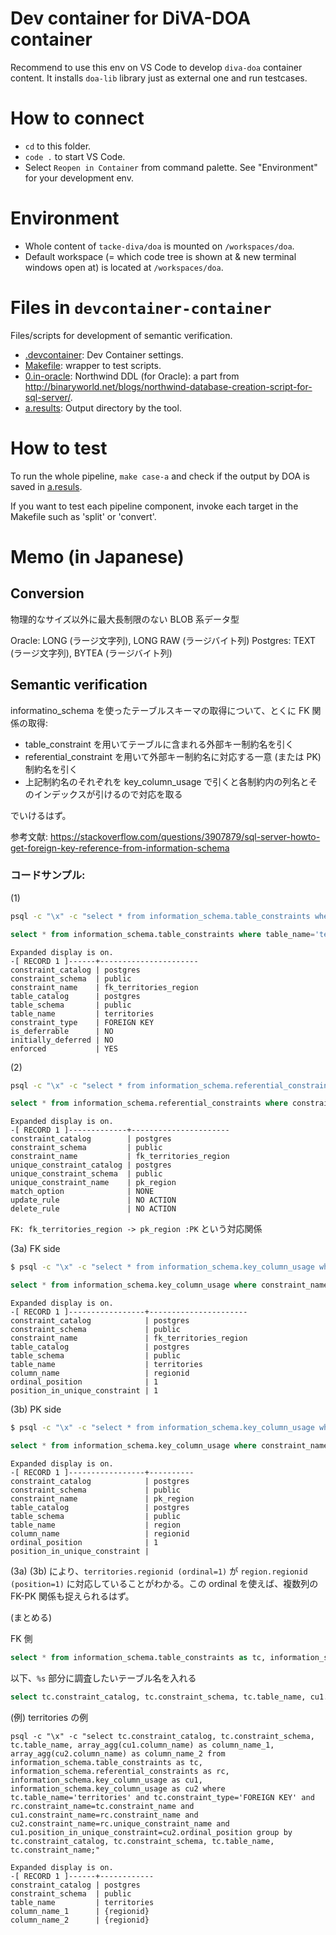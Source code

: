 # Dev container for DiVA-DOA container

Recommend to use this env on VS Code to develop `diva-doa` container content.
It installs `doa-lib` library just as external one and run testcases.

# How to connect

- `cd` to this folder.
- `code .` to start VS Code.
- Select `Reopen in Container` from command palette. See "Environment" for your development env.

# Environment

- Whole content of `tacke-diva/doa` is mounted on `/workspaces/doa`.
- Default workspace (= which code tree is shown at & new terminal windows open at) is located at `/workspaces/doa`.

# Files in `devcontainer-container`

Files/scripts for development of semantic verification.

- [.devcontainer](.devcontainer): Dev Container settings.
- [Makefile](Makefile): wrapper to test scripts.
- [0.in-oracle](0.in-oracle): Northwind DDL (for Oracle): a part from http://binaryworld.net/blogs/northwind-database-creation-script-for-sql-server/.
- [a.results](a.results): Output directory by the tool.

# How to test

To run the whole pipeline, `make case-a` and check if the output by DOA is saved in [a.resuls](a.results).

If you want to test each pipeline component, invoke each target in the Makefile such as 'split' or 'convert'.

# Memo (in Japanese)

## Conversion

物理的なサイズ以外に最大長制限のない BLOB 系データ型

Oracle: LONG (ラージ文字列), LONG RAW (ラージバイト列)
Postgres: TEXT (ラージ文字列), BYTEA (ラージバイト列)

## Semantic verification

informatino_schema を使ったテーブルスキーマの取得について、とくに FK 関係の取得:

- table_constraint を用いてテーブルに含まれる外部キー制約名を引く
- referential_constraint を用いて外部キー制約名に対応する一意 (または PK) 制約名を引く
- 上記制約名のそれぞれを key_column_usage で引くと各制約内の列名とそのインデックスが引けるので対応を取る

でいけるはず。


参考文献: https://stackoverflow.com/questions/3907879/sql-server-howto-get-foreign-key-reference-from-information-schema

### コードサンプル:

(1)

```bash
psql -c "\x" -c "select * from information_schema.table_constraints where table_name='territories' and constraint_type='FOREIGN KEY'"
```

```sql
select * from information_schema.table_constraints where table_name='territories' and constraint_type='FOREIGN KEY'
```

```text
Expanded display is on.
-[ RECORD 1 ]------+----------------------
constraint_catalog | postgres
constraint_schema  | public
constraint_name    | fk_territories_region
table_catalog      | postgres
table_schema       | public
table_name         | territories
constraint_type    | FOREIGN KEY
is_deferrable      | NO
initially_deferred | NO
enforced           | YES
```

(2)

```bash
psql -c "\x" -c "select * from information_schema.referential_constraints where constraint_name='fk_territories_region'"
```

```sql
select * from information_schema.referential_constraints where constraint_name='fk_territories_region'
```

```text
Expanded display is on.
-[ RECORD 1 ]-------------+----------------------
constraint_catalog        | postgres
constraint_schema         | public
constraint_name           | fk_territories_region
unique_constraint_catalog | postgres
unique_constraint_schema  | public
unique_constraint_name    | pk_region
match_option              | NONE
update_rule               | NO ACTION
delete_rule               | NO ACTION
```

`FK: fk_territories_region -> pk_region :PK` という対応関係

(3a) FK side

```bash
$ psql -c "\x" -c "select * from information_schema.key_column_usage where constraint_name='fk_territories_region'"
```

```sql
select * from information_schema.key_column_usage where constraint_name='fk_territories_region'
```

```text
Expanded display is on.
-[ RECORD 1 ]-----------------+----------------------
constraint_catalog            | postgres
constraint_schema             | public
constraint_name               | fk_territories_region
table_catalog                 | postgres
table_schema                  | public
table_name                    | territories
column_name                   | regionid
ordinal_position              | 1
position_in_unique_constraint | 1
```

(3b) PK side

```bash
$ psql -c "\x" -c "select * from information_schema.key_column_usage where constraint_name='pk_region'"
```

```sql
select * from information_schema.key_column_usage where constraint_name='pk_region'
```

```text
Expanded display is on.
-[ RECORD 1 ]-----------------+----------
constraint_catalog            | postgres
constraint_schema             | public
constraint_name               | pk_region
table_catalog                 | postgres
table_schema                  | public
table_name                    | region
column_name                   | regionid
ordinal_position              | 1
position_in_unique_constraint | 
```

(3a) (3b) により、`territories.regionid (ordinal=1)` が `region.regionid (position=1)` に対応していることがわかる。この ordinal を使えば、複数列の FK-PK 関係も捉えられるはず。


(まとめる)

FK 側

```sql
select * from information_schema.table_constraints as tc, information_schema.referential_constraints as rc, information_schema.key_column_usage as cu1, information_schema.key_column_usage as cu2 where tc.table_name='territories' and tc.constraint_type='FOREIGN KEY' and rc.constraint_name=tc.constraint_name and cu1.constraint_name=rc.constraint_name and cu2.constraint_name=rc.unique_constraint_name and cu1.position_in_unique_constraint=cu2.ordinal_position;
```

以下、`%s` 部分に調査したいテーブル名を入れる

```sql
select tc.constraint_catalog, tc.constraint_schema, tc.table_name, cu1.column_name as column_name_1, cu2.column_name as column_name_2 from information_schema.table_constraints as tc, information_schema.referential_constraints as rc, information_schema.key_column_usage as cu1, information_schema.key_column_usage as cu2 where tc.table_name=%s and tc.constraint_type='FOREIGN KEY' and rc.constraint_name=tc.constraint_name and cu1.constraint_name=rc.constraint_name and cu2.constraint_name=rc.unique_constraint_name and cu1.position_in_unique_constraint=cu2.ordinal_position group by tc.constarint_name;
```

(例) territories の例

```text
psql -c "\x" -c "select tc.constraint_catalog, tc.constraint_schema, tc.table_name, array_agg(cu1.column_name) as column_name_1, array_agg(cu2.column_name) as column_name_2 from information_schema.table_constraints as tc, information_schema.referential_constraints as rc, information_schema.key_column_usage as cu1, information_schema.key_column_usage as cu2 where tc.table_name='territories' and tc.constraint_type='FOREIGN KEY' and rc.constraint_name=tc.constraint_name and cu1.constraint_name=rc.constraint_name and cu2.constraint_name=rc.unique_constraint_name and cu1.position_in_unique_constraint=cu2.ordinal_position group by tc.constraint_catalog, tc.constraint_schema, tc.table_name, tc.constraint_name;"
```

```text
Expanded display is on.
-[ RECORD 1 ]------+------------
constraint_catalog | postgres
constraint_schema  | public
table_name         | territories
column_name_1      | {regionid}
column_name_2      | {regionid}
```

